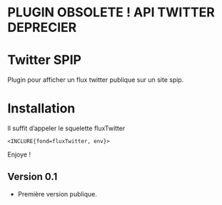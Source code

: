 # PLUGIN OBSOLETE ! API TWITTER DEPRECIER

# Twitter SPIP

Plugin pour afficher un flux twitter publique sur un site spip.

# Installation

Il suffit d’appeler le squelette fluxTwitter
	
	<INCLURE{fond=fluxTwitter, env}>

Enjoye !


## Version 0.1

* Première version publique.
